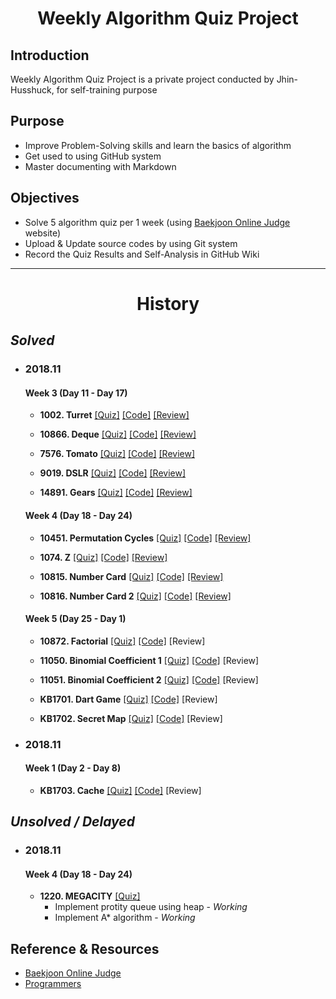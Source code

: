 <h1 align="center">Weekly Algorithm Quiz Project </h1>

## Introduction

Weekly Algorithm Quiz Project is a private project conducted by Jhin-Husshuck, for self-training purpose

## Purpose

* Improve Problem-Solving skills and learn the basics of algorithm
* Get used to using GitHub system
* Master documenting with Markdown

## Objectives

* Solve 5 algorithm quiz per 1 week (using [Baekjoon Online Judge](https://www.acmicpc.net/) website)
* Upload & Update source codes by using Git system
* Record the Quiz Results and Self-Analysis in GitHub Wiki
---------------------------------------------------------
<h1 align="center">History </h1>

## _Solved_

* ### 2018.11

  #### Week 3 (Day 11 - Day 17)
  * **1002. Turret**
  [[Quiz]](https://www.acmicpc.net/problem/1002) [[Code]](2018_11/Week_3/1002_Turret/main.cpp) [[Review]](https://github.com/Jhin-Husshuck/Weekly_Algorithm_Quiz/wiki/2018-11-3#quiz-1)  

  * **10866. Deque**
  [[Quiz]](https://www.acmicpc.net/problem/10866) [[Code]](2018_11/Week_3/10866_Deque) [[Review]](https://github.com/Jhin-Husshuck/Weekly_Algorithm_Quiz/wiki/2018-11-3#quiz-2)  

  * **7576. Tomato**
  [[Quiz]](https://www.acmicpc.net/problem/7576) [[Code]](2018_11/Week_3/7576_Tomato/main.cpp) [[Review]](https://github.com/Jhin-Husshuck/Weekly_Algorithm_Quiz/wiki/2018-11-3#quiz-3)

  * **9019. DSLR**
  [[Quiz]](https://www.acmicpc.net/problem/9019) [[Code]](2018_11/Week_3/9019_DSLR/main.cpp) [[Review]](https://github.com/Jhin-Husshuck/Weekly_Algorithm_Quiz/wiki/2018-11-3#quiz-4)

  * **14891. Gears**
  [[Quiz]](https://www.acmicpc.net/problem/14891) [[Code]](2018_11/Week_3/14891_Gears) [[Review]](https://github.com/Jhin-Husshuck/Weekly_Algorithm_Quiz/wiki/2018-11-3#quiz-5)

  #### Week 4 (Day 18 - Day 24)
   * **10451. Permutation Cycles**
  [[Quiz]](https://www.acmicpc.net/problem/10451) [[Code]](2018_11/Week_4/10451_Permutation_Cycles/main.cpp) [[Review]](https://github.com/Jhin-Husshuck/Weekly_Algorithm_Quiz/wiki/2018-11-4#quiz-1)
  
   * **1074. Z**
  [[Quiz]](https://www.acmicpc.net/problem/1074) [[Code]](2018_11/Week_4/1074_Z/main.cpp) [[Review]](https://github.com/Jhin-Husshuck/Weekly_Algorithm_Quiz/wiki/2018-11-4#quiz-2)
  
   * **10815. Number Card**
  [[Quiz]](https://www.acmicpc.net/problem/10815) [[Code]](2018_11/Week_4/10815_Number_Card) [[Review]](https://github.com/Jhin-Husshuck/Weekly_Algorithm_Quiz/wiki/2018-11-4#quiz-3)
  
   * **10816. Number Card 2**
  [[Quiz]](https://www.acmicpc.net/problem/10816) [[Code]](2018_11/Week_4/10816_Number_Card_2) [[Review]](https://github.com/Jhin-Husshuck/Weekly_Algorithm_Quiz/wiki/2018-11-4#quiz-4)
  
  #### Week 5 (Day 25 - Day 1)
  * **10872. Factorial**
  [[Quiz]](https://www.acmicpc.net/problem/10872) [[Code]](2018_11/Week_5/10872_Factorial/main.cpp) [Review]
  
  * **11050. Binomial Coefficient 1**
  [[Quiz]](https://www.acmicpc.net/problem/11050) [[Code]](2018_11/Week_5/11050_Binomial_Coefficient_1/main.cpp) [Review]
  
   * **11051. Binomial Coefficient 2**
  [[Quiz]](https://www.acmicpc.net/problem/11051) [[Code]](2018_11/Week_5/11051_Binomial_Coefficient_2/main.cpp) [Review]
  
  * **KB1701. Dart Game**
  [[Quiz]](https://programmers.co.kr/learn/courses/30/lessons/17682) [[Code]](2018_11/Week_5/KB1701_Dart_Game/main.cpp) [Review]
  
  * **KB1702. Secret Map**
  [[Quiz]](https://programmers.co.kr/learn/courses/30/lessons/17681) [[Code]](2018_11/Week_5/KB1702_Secret_Map/main.cpp) [Review]
  
* ### 2018.11

  #### Week 1 (Day 2 - Day 8)
  * **KB1703. Cache**
  [[Quiz]](https://programmers.co.kr/learn/courses/30/lessons/17680) [[Code]](2018_12/Week_1/KB_1703_Cache/main.cpp) [Review]  

  
## _Unsolved / Delayed_

* ### 2018.11

  #### Week 4 (Day 18 - Day 24)
  * **1220. MEGACITY**
  [[Quiz]](https://www.acmicpc.net/problem/1220)
    * Implement protity queue using heap - _Working_
    * Implement A* algorithm - _Working_

## Reference & Resources
* [Baekjoon Online Judge](https://www.acmicpc.net/)
* [Programmers](https://programmers.co.kr/)
